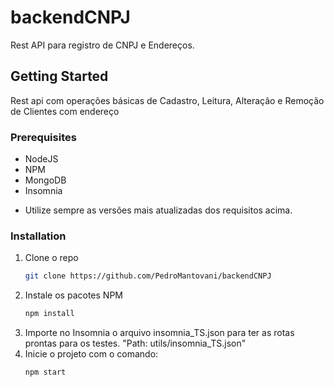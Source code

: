 # backendCNPJ
Rest API para registro de CNPJ e Endereços.

## Getting Started

Rest api com operações básicas de Cadastro, Leitura, Alteração e Remoção de Clientes com endereço

### Prerequisites

* NodeJS
* NPM
* MongoDB
* Insomnia

- Utilize sempre as versões mais atualizadas dos requisitos acima.

### Installation

1. Clone o repo
   ```sh
   git clone https://github.com/PedroMantovani/backendCNPJ
   ```
2. Instale os pacotes NPM
   ```sh
   npm install
   ```
3. Importe no Insomnia o arquivo insomnia_TS.json para ter as rotas prontas para os testes. "Path: utils/insomnia_TS.json"
4. Inicie o projeto com o comando:
   ```sh
   npm start
   ```
